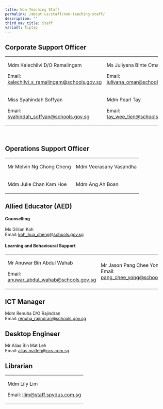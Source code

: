 ```yaml
---
title: Non Teaching Staff
permalink: /about-us/staff/non-teaching-staff/
description: ""
third_nav_title: Staff
variant: tiptap
---
```

<h2>Corporate Support Officer</h2>
<table style="minWidth: 50px">
<colgroup>
<col>
<col>
</colgroup>
<tbody>
<tr>
<td rowspan="1" colspan="1">
<p>Mdm Kalechilvi D/O Ramalingam</p>
<p>Email: <a href="mailto:kalechilvi_s_ramalingam@schools.gov.sg" rel="noopener noreferrer nofollow" target="_blank">kalechilvi_s_ramalingam@schools.gov.sg</a>
</p>
</td>
<td rowspan="1" colspan="1">
<p>Ms Juliyana Binte Omar</p>
<p>Email: <a href="mailto:juliyana_omar@schools.gov.sg" rel="noopener noreferrer nofollow" target="_blank">juliyana_omar@schools.gov.sg</a> 
<br>
</p>
</td>
</tr>
<tr>
<td rowspan="1" colspan="1">
<p>Miss Syahindah Soffyan</p>
<p>Email: <a href="mailto:syahindah_soffyan@schools.gov.sg" rel="noopener noreferrer nofollow" target="_blank">syahindah_soffyan@schools.gov.sg</a>
</p>
</td>
<td rowspan="1" colspan="1">
<p>Mdm Pearl Tay</p>
<p>Email: <a href="mailto:tay_wee_tien@schools.gov.sg" rel="noopener noreferrer nofollow" target="_blank">tay_wee_tien@schools.gov.sg</a>
</p>
</td>
</tr>
</tbody>
</table>
<p>
<br>
</p>
<h2>Operations Support Officer</h2>
<table style="minWidth: 50px">
<colgroup>
<col>
<col>
</colgroup>
<tbody>
<tr>
<td rowspan="1" colspan="1">
<p>Mr Melvin Ng Chong Cheng</p>
</td>
<td rowspan="1" colspan="1">
<p>Mdm Veerasany Vasandha</p>
</td>
</tr>
<tr>
<td rowspan="1" colspan="1">
<p>Mdm Julie Chan Kam Hoe</p>
</td>
<td rowspan="1" colspan="1">
<p>Mdm Ang Ah Boan
<br>
</p>
</td>
</tr>
</tbody>
</table>
<h2>Allied Educator (AED)</h2>
<h4>Counselling</h4>
<p>Ms Gillian Koh
<br>Email: <a href="mailto:koh_hua_cheng@schools.gov.sg" rel="noopener noreferrer nofollow" target="_blank">koh_hua_cheng@schools.gov.sg</a>
</p>
<h4>Learning and Behavioural Support</h4>
<table style="minWidth: 50px">
<colgroup>
<col>
<col>
</colgroup>
<tbody>
<tr>
<td rowspan="1" colspan="1">
<p>Mr Anuwar Bin Abdul Wahab</p>
<p>Email: <a href="mailto:anuwar_abdul_wahab@schools.gov.sg" rel="noopener noreferrer nofollow" target="_blank">anuwar_abdul_wahab@schools.gov.sg</a>
</p>
</td>
<td rowspan="1" colspan="1">
<p>Mr Jason Pang Chee Yong
<br>Email: <a href="mailto:pang_chee_yong@schools.gov.sg" rel="noopener noreferrer nofollow" target="_blank">pang_chee_yong@schools.gov.sg</a>
</p>
</td>
</tr>
</tbody>
</table>
<h2>ICT Manager</h2>
<p>Mdm Renuha D/O Rajindran
<br>Email: <a href="mailto:renuha_rajindran@schools.gov.sg" rel="noopener noreferrer nofollow" target="_blank">renuha_rajindran@schools.gov.sg</a>
</p>
<h2>Desktop Engineer</h2>
<p>Mr Alias Bin Mat Leh
<br>Email: <a href="mailto:alias.matleh@ncs.com.sg" rel="noopener noreferrer nofollow" target="_blank">alias.matleh@ncs.com.sg</a>
</p>
<h2>Librarian</h2>
<table style="minWidth: 25px">
<colgroup>
<col>
</colgroup>
<tbody>
<tr>
<td rowspan="1" colspan="1">
<p>Mdm Lily Lim</p>
<p>Email: <a href="mailto:llim@staff.spydus.com.sg" rel="noopener noreferrer nofollow" target="_blank">llim@staff.spydus.com.sg</a>
</p>
</td>
</tr>
</tbody>
</table>
<p></p>